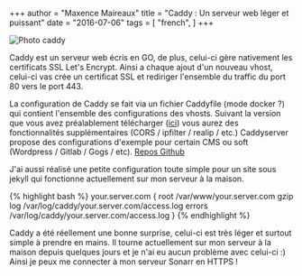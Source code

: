 +++
author = "Maxence Maireaux"
title = "Caddy : Un serveur web léger et puissant"
date = "2016-07-06"
tags = [
"french",
]
+++

![Photo caddy](/images/caddy-webserver.png)

Caddy est un serveur web écris en GO, de plus, celui-ci gère nativement les certificats SSL Let's Encrypt. Ainsi a chaque ajout d'un nouveau vhost, celui-ci vas crée un certificat SSL et rediriger l'ensemble du traffic du port 80 vers le port 443.

La configuration de Caddy se fait via un fichier Caddyfile (mode docker ?) qui contient l'ensemble des configurations des vhosts. Suivant la version que vous avez préalablement télécharger ([ici](https://caddyserver.com/download)) vous aurez des fonctionnalités supplémentaires (CORS / ipfilter / realip / etc.)
Caddyserver propose des configurations d'exemple pour certain CMS ou soft (Wordpress / Gitlab / Gogs / etc). [Repos Github](https://github.com/caddyserver/examples)

J'ai aussi réalisé une petite configuration toute simple pour un site sous jekyll qui fonctionne actuellement sur mon serveur à la maison.

{% highlight bash %}
your.server.com {
root    /var/www/your.server.com
gzip
log     /var/log/caddy/your.server.com/access.log
errors  /var/log/caddy/your.server.com/access.log
}
{% endhighlight %}

Caddy a été réellement une bonne surprise, celui-ci est très léger et surtout simple à prendre en mains. Il tourne actuellement sur mon serveur à la maison depuis quelques jours et je n'ai eu aucun problème avec celui-ci :) Ainsi je peux me connecter à mon serveur Sonarr en HTTPS !  
